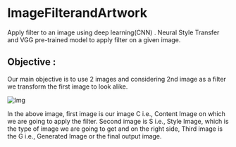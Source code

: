 # ImageFilterandArtwork
Apply filter to an image using deep learning(CNN) . Neural Style Transfer and VGG pre-trained model to apply filter on a given image.

## Objective :
Our main objective is to use 2 images and considering 2nd image as a filter we transform the first image to look alike.

![Img](https://miro.medium.com/max/3200/1*HFD6SjpXIamKzw4O4HmuMQ.jpeg)

In the above image, first image is our image C i.e., Content Image on which we are going to apply the filter. Second image is S i.e., Style Image, which is the type of image we are going to get and on the right side, Third image is the G i.e., Generated Image or the final output image.

